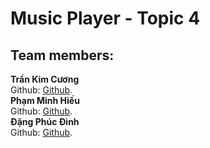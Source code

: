 # Music Player - Topic 4
## Team members:
**Trần Kim Cương** <br>
Github: [Github](https://github.com/imaira203). <br>
**Phạm Minh Hiếu** <br>
Github: [Github](https://github.com/Hieuuu204). <br>
**Đặng Phúc Đình** <br>
Github: [Github](https://github.com/dinhdeptrai05). <br>
